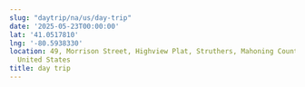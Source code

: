 ```yaml
---
slug: "daytrip/na/us/day-trip"
date: '2025-05-23T00:00:00'
lat: '41.0517810'
lng: '-80.5938330'
location: 49, Morrison Street, Highview Plat, Struthers, Mahoning County, Ohio, 44471,
  United States
title: day trip
---
```



